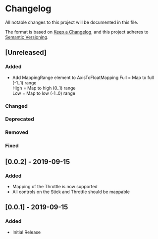 # Changelog
All notable changes to this project will be documented in this file.

The format is based on [Keep a Changelog](https://keepachangelog.com/en/1.0.0/), and this project adheres to [Semantic Versioning](https://semver.org/spec/v2.0.0.html).

## [Unreleased]
### Added
- Add MappingRange element to AxisToFloatMapping
Full = Map to full (-1..1) range  
High = Map to high (0..1) range  
Low = Map to low (-1..0) range
### Changed
### Deprecated
### Removed
### Fixed

## [0.0.2] - 2019-09-15
### Added
- Mapping of the Throttle is now supported
- All controls on the Stick and Throttle should be mappable

## [0.0.1] - 2019-09-15
### Added
- Initial Release
